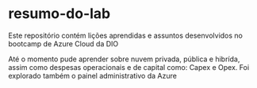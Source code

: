 # resumo-do-lab
Este repositório contém lições aprendidas e assuntos desenvolvidos no bootcamp de Azure Cloud da DIO

Até o momento pude aprender sobre nuvem privada, pública e hibrída, assim como despesas operacionais e de capital como: Capex e Opex. Foi explorado também o painel administrativo da Azure 
